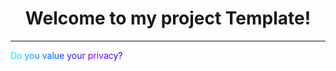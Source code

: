 <h1 align="center">Welcome to my project Template!</h1>

---
<span style="color: #00f0ff">D</span><span style="color: #00daff">o</span><span style="color: #00c3ff"> </span><span style="color: #00adff">y</span><span style="color: #0096ff">o</span><span style="color: #0080ff">u</span><span style="color: #0077ff"> </span><span style="color: #006eff">v</span><span style="color: #0065ff">a</span><span style="color: #005cff">l</span><span style="color: #0053ff">u</span><span style="color: #0f42ff">e</span><span style="color: #1d32ff"> </span><span style="color: #2c21ff">y</span><span style="color: #3a11ff">o</span><span style="color: #4900ff">u</span><span style="color: #5700ff">r</span><span style="color: #6400ff"> </span><span style="color: #7200ff">p</span><span style="color: #7f00ff">r</span><span style="color: #8d00ff">i</span><span style="color: #7100ff">v</span><span style="color: #5500ff">a</span><span style="color: #3800ff">c</span><span style="color: #1c00ff">y</span><span style="color: #0000ff">?</span>
